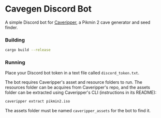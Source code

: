 # Cavegen Discord Bot

A simple Discord bot for [Caveripper](https://github.com/mayabyte/caveripper), a Pikmin 2 cave generator and seed finder.

### Building
```bash
cargo build --release
```

### Running
Place your Discord bot token in a text file called `discord_token.txt`.

The bot requires Caveripper's asset and resource folders to run. The resources folder can be acquires from Caveripper's repo, and the assets folder can be extracted using Caveripper's CLI (instructions in its README):
```bash
caveripper extract pikmin2.iso
```

The assets folder must be named `caveripper_assets` for the bot to find it.
